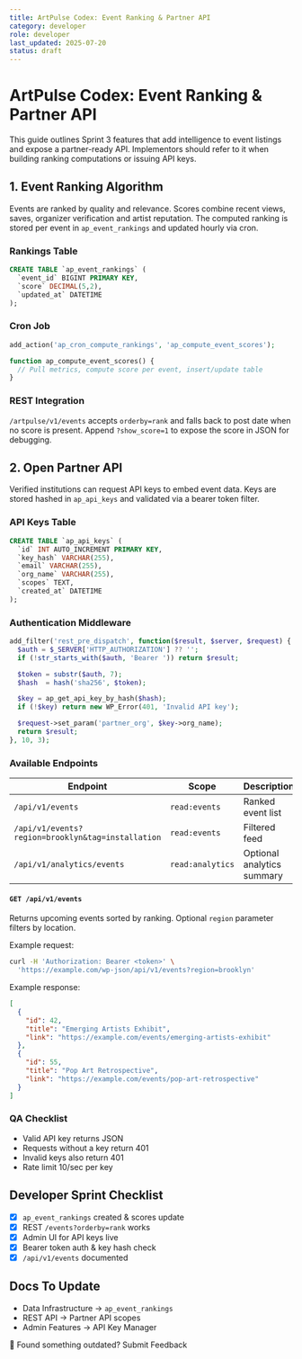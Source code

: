 ```yaml
---
title: ArtPulse Codex: Event Ranking & Partner API
category: developer
role: developer
last_updated: 2025-07-20
status: draft
---
```

# ArtPulse Codex: Event Ranking & Partner API

This guide outlines Sprint 3 features that add intelligence to event listings and expose a partner-ready API. Implementors should refer to it when building ranking computations or issuing API keys.

## 1. Event Ranking Algorithm

Events are ranked by quality and relevance. Scores combine recent views, saves, organizer verification and artist reputation. The computed ranking is stored per event in `ap_event_rankings` and updated hourly via cron.

### Rankings Table

```sql
CREATE TABLE `ap_event_rankings` (
  `event_id` BIGINT PRIMARY KEY,
  `score` DECIMAL(5,2),
  `updated_at` DATETIME
);
```

### Cron Job

```php
add_action('ap_cron_compute_rankings', 'ap_compute_event_scores');

function ap_compute_event_scores() {
  // Pull metrics, compute score per event, insert/update table
}
```

### REST Integration

`/artpulse/v1/events` accepts `orderby=rank` and falls back to post date when no score is present. Append `?show_score=1` to expose the score in JSON for debugging.

## 2. Open Partner API

Verified institutions can request API keys to embed event data. Keys are stored hashed in `ap_api_keys` and validated via a bearer token filter.

### API Keys Table

```sql
CREATE TABLE `ap_api_keys` (
  `id` INT AUTO_INCREMENT PRIMARY KEY,
  `key_hash` VARCHAR(255),
  `email` VARCHAR(255),
  `org_name` VARCHAR(255),
  `scopes` TEXT,
  `created_at` DATETIME
);
```

### Authentication Middleware

```php
add_filter('rest_pre_dispatch', function($result, $server, $request) {
  $auth = $_SERVER['HTTP_AUTHORIZATION'] ?? '';
  if (!str_starts_with($auth, 'Bearer ')) return $result;

  $token = substr($auth, 7);
  $hash  = hash('sha256', $token);

  $key = ap_get_api_key_by_hash($hash);
  if (!$key) return new WP_Error(401, 'Invalid API key');

  $request->set_param('partner_org', $key->org_name);
  return $result;
}, 10, 3);
```

### Available Endpoints

| Endpoint | Scope | Description |
| --- | --- | --- |
| `/api/v1/events` | `read:events` | Ranked event list |
| `/api/v1/events?region=brooklyn&tag=installation` | `read:events` | Filtered feed |
| `/api/v1/analytics/events` | `read:analytics` | Optional analytics summary |

#### `GET /api/v1/events`

Returns upcoming events sorted by ranking. Optional `region` parameter filters by location.

Example request:

```bash
curl -H 'Authorization: Bearer <token>' \
  'https://example.com/wp-json/api/v1/events?region=brooklyn'
```

Example response:

```json
[
  {
    "id": 42,
    "title": "Emerging Artists Exhibit",
    "link": "https://example.com/events/emerging-artists-exhibit"
  },
  {
    "id": 55,
    "title": "Pop Art Retrospective",
    "link": "https://example.com/events/pop-art-retrospective"
  }
]
```

### QA Checklist

- Valid API key returns JSON
- Requests without a key return 401
- Invalid keys also return 401
- Rate limit 10/sec per key

## Developer Sprint Checklist

- [x] `ap_event_rankings` created & scores update
- [x] REST `/events?orderby=rank` works
- [x] Admin UI for API keys live
- [x] Bearer token auth & key hash check
- [x] `/api/v1/events` documented

## Docs To Update

- Data Infrastructure → `ap_event_rankings`
- REST API → Partner API scopes
- Admin Features → API Key Manager

💬 Found something outdated? Submit Feedback
